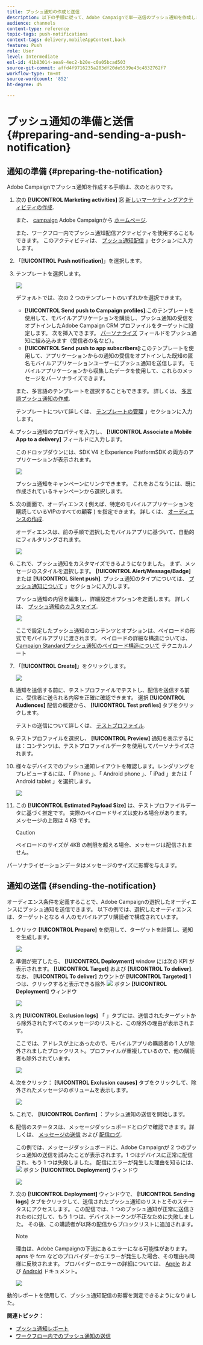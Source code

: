 ```yaml
---
title: プッシュ通知の作成と送信
description: 以下の手順に従って、Adobe Campaignで単一送信のプッシュ通知を作成します。
audience: channels
content-type: reference
topic-tags: push-notifications
context-tags: delivery,mobileAppContent,back
feature: Push
role: User
level: Intermediate
exl-id: 41b83014-aea9-4ec2-b20e-c0a05bcad503
source-git-commit: affd4f9716235a283df20de5539e43c4832762f7
workflow-type: tm+mt
source-wordcount: '852'
ht-degree: 4%

---
```


# プッシュ通知の準備と送信{#preparing-and-sending-a-push-notification}

## 通知の準備 {#preparing-the-notification}

Adobe Campaignでプッシュ通知を作成する手順は、次のとおりです。

1. 次の **[!UICONTROL Marketing activities]** 窓 [新しいマーケティングアクティビティの作成](../../start/using/marketing-activities.md#creating-a-marketing-activity).

   また、 [campaign](../../start/using/marketing-activities.md#creating-a-marketing-activity) Adobe Campaignから [ホームページ](../../start/using/interface-description.md#home-page).

   また、ワークフロー内でプッシュ通知配信アクティビティを使用することもできます。 このアクティビティは、 [プッシュ通知配信](../../automating/using/push-notification-delivery.md) 」セクションに入力します。

1. 「**[!UICONTROL Push notification]**」を選択します。
1. テンプレートを選択します。

   ![](assets/push_notif_type.png)

   デフォルトでは、次の 2 つのテンプレートのいずれかを選択できます。

   * **[!UICONTROL Send push to Campaign profiles]**:このテンプレートを使用して、モバイルアプリケーションを購読し、プッシュ通知の受信をオプトインしたAdobe Campaign CRM プロファイルをターゲットに設定します。 次を挿入できます。 [パーソナライズ](../../designing/using/personalization.md#inserting-a-personalization-field) フィールドをプッシュ通知に組み込みます（受信者の名など）。
   * **[!UICONTROL Send push to app subscribers]**:このテンプレートを使用して、アプリケーションからの通知の受信をオプトインした既知の匿名モバイルアプリケーションユーザーにプッシュ通知を送信します。 モバイルアプリケーションから収集したデータを使用して、これらのメッセージをパーソナライズできます。

   また、多言語のテンプレートを選択することもできます。 詳しくは、 [多言語プッシュ通知の作成](../../channels/using/creating-a-multilingual-push-notification.md).

   テンプレートについて詳しくは、 [テンプレートの管理](../../start/using/marketing-activity-templates.md) 」セクションに入力します。

1. プッシュ通知のプロパティを入力し、 **[!UICONTROL Associate a Mobile App to a delivery]** フィールドに入力します。

   このドロップダウンには、SDK V4 とExperience PlatformSDK の両方のアプリケーションが表示されます。

   ![](assets/push_notif_properties.png)

   プッシュ通知をキャンペーンにリンクできます。 これをおこなうには、既に作成されているキャンペーンから選択します。

1. 次の画面で、オーディエンス ( 例えば、特定のモバイルアプリケーションを購読しているVIPのすべての顧客 ) を指定できます。 詳しくは、 [オーディエンスの作成](../../audiences/using/creating-audiences.md).

   オーディエンスは、前の手順で選択したモバイルアプリに基づいて、自動的にフィルタリングされます。

   ![](assets/push_notif_audience.png)

1. これで、プッシュ通知をカスタマイズできるようになりました。 まず、メッセージのスタイルを選択します。 **[!UICONTROL Alert/Message/Badge]** または **[!UICONTROL Silent push]**. プッシュ通知のタイプについては、 [プッシュ通知について](../../channels/using/about-push-notifications.md) 」セクションに入力します。

   プッシュ通知の内容を編集し、詳細設定オプションを定義します。 詳しくは、 [プッシュ通知のカスタマイズ](../../channels/using/customizing-a-push-notification.md).

   ![](assets/push_notif_content.png)

   ここで設定したプッシュ通知のコンテンツとオプションは、ペイロードの形式でモバイルアプリに渡されます。 ペイロードの詳細な構造については、 [Campaign Standardプッシュ通知のペイロード構造について](../../administration/using/push-payload.md) テクニカルノート

1. 「**[!UICONTROL Create]**」をクリックします。

   ![](assets/push_notif_content_2.png)

1. 通知を送信する前に、テストプロファイルでテストし、配信を送信する前に、受信者に送られる内容を正確に確認できます。 選択 **[!UICONTROL Audiences]** 配信の概要から、 **[!UICONTROL Test profiles]** タブをクリックします。

   テストの送信について詳しくは、 [テストプロファイル](../../sending/using/sending-proofs.md).

1. テストプロファイルを選択し、 **[!UICONTROL Preview]** 通知を表示するには：コンテンツは、テストプロファイルデータを使用してパーソナライズされます。
1. 様々なデバイスでのプッシュ通知レイアウトを確認します。レンダリングをプレビューするには、「 iPhone 」、「 Android phone 」、「 iPad 」または「 Android tablet 」を選択します。

   ![](assets/push_notif_preview.png)

1. この **[!UICONTROL Estimated Payload Size]** は、テストプロファイルデータに基づく推定です。 実際のペイロードサイズは変わる場合があります。 メッセージの上限は 4 KB です。

   >[!CAUTION]
   >
   >ペイロードのサイズが 4KB の制限を超える場合、メッセージは配信されません。

パーソナライゼーションデータはメッセージのサイズに影響を与えます。

## 通知の送信 {#sending-the-notification}

オーディエンス条件を定義することで、Adobe Campaignの選択したオーディエンスにプッシュ通知を送信できます。 以下の例では、選択したオーディエンスは、ターゲットとなる 4 人のモバイルアプリ購読者で構成されています。

1. クリック **[!UICONTROL Prepare]** を使用して、ターゲットを計算し、通知を生成します。

   ![](assets/push_send_1.png)

1. 準備が完了したら、 **[!UICONTROL Deployment]** window には次の KPI が表示されます。 **[!UICONTROL Target]** および **[!UICONTROL To deliver]**. なお、 **[!UICONTROL To deliver]** カウントが **[!UICONTROL Targeted]** 1 つは、クリックすると表示できる除外 ![](assets/lp_link_properties.png) ボタン **[!UICONTROL Deployment]** ウィンドウ

   ![](assets/push_send_2.png)

1. 内 **[!UICONTROL Exclusion logs]** 「 」タブには、送信されたターゲットから除外されたすべてのメッセージのリストと、この除外の理由が表示されます。

   ここでは、アドレスが上にあったので、モバイルアプリの購読者の 1 人が除外されましたブロックリスト。プロファイルが重複しているので、他の購読者も除外されています。

   ![](assets/push_send_5.png)

1. 次をクリック： **[!UICONTROL Exclusion causes]** タブをクリックして、除外されたメッセージのボリュームを表示します。

   ![](assets/push_send_7.png)

1. これで、 **[!UICONTROL Confirm]** ：プッシュ通知の送信を開始します。
1. 配信のステータスは、メッセージダッシュボードとログで確認できます。詳しくは、 [メッセージの送信](../../sending/using/confirming-the-send.md) および [配信ログ](../../sending/using/monitoring-a-delivery.md#delivery-logs).

   この例では、メッセージダッシュボードに、Adobe Campaignが 2 つのプッシュ通知の送信を試みたことが表示されます。1 つはデバイスに正常に配信され、もう 1 つは失敗しました。 配信にエラーが発生した理由を知るには、 ![](assets/lp_link_properties.png) ボタン **[!UICONTROL Deployment]** ウィンドウ

   ![](assets/push_send_4.png)

1. 次の **[!UICONTROL Deployment]** ウィンドウで、 **[!UICONTROL Sending logs]** タブをクリックして、送信されたプッシュ通知のリストとそのステータスにアクセスします。 この配信では、1 つのプッシュ通知が正常に送信されたのに対して、もう 1 つは、デバイストークンが不正なために失敗しました。 その後、この購読者が以降の配信からブロックリストに追加されます。

   >[!NOTE]
   >
   >理由は、Adobe Campaignの下流にあるエラーになる可能性があります。 apns や fcm などのプロバイダーからエラーが発生した場合、その理由も同様に反映されます。 プロバイダーのエラーの詳細については、 [Apple](https://developer.apple.com/library/content/documentation/NetworkingInternet/Conceptual/RemoteNotificationsPG/CommunicatingwithAPNs.html) および [Android](https://firebase.google.com/docs/cloud-messaging/http-server-ref) ドキュメント。

   ![](assets/push_send_6.png)

動的レポートを使用して、プッシュ通知配信の影響を測定できるようになりました。

**関連トピック：**

* [プッシュ通知レポート](../../reporting/using/push-notification-report.md)
* [ワークフロー内でのプッシュ通知の送信](../../automating/using/push-notification-delivery.md)
